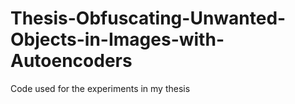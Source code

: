 # Thesis-Obfuscating-Unwanted-Objects-in-Images-with-Autoencoders
Code used for the experiments in my thesis
